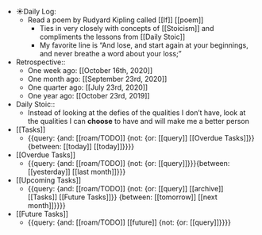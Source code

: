 - ☀️Daily Log:
    - Read a poem by Rudyard Kipling called [[If]] [[poem]]
        - Ties in very closely with concepts of [[Stoicism]] and compliments the lessons from [[Daily Stoic]]
        - My favorite line is “And lose, and start again at your beginnings, and never breathe a word about your loss;”
- Retrospective::
    - One week ago: [[October 16th, 2020]]
    - One month ago: [[September 23rd, 2020]]
    - One quarter ago: [[July 23rd, 2020]]
    - One year ago: [[October 23rd, 2019]]
- Daily Stoic::
    - Instead of looking at the defies of the qualities I don’t have, look at the qualities I can **choose** to have and will make me a better person
- [[Tasks]]
    - {{query: {and: [[roam/TODO]] {not: {or: [[query]] [[Overdue Tasks]]}} {between: [[today]] [[today]]}}}}
- [[Overdue Tasks]]
    - {{query: {and: [[roam/TODO]] {not: {or: [[query]]}}}{between: [[yesterday]] [[last month]]}}}
- [[Upcoming Tasks]]
    - {{query: {and: [[roam/TODO]] {not: {or: [[query]] [[archive]] [[Tasks]] [[Future Tasks]]}} {between: [[tomorrow]] [[next month]]}}}}
- [[Future Tasks]]
    - {{query: {and: [[roam/TODO]] [[future]] {not: {or: [[query]]}}}}
